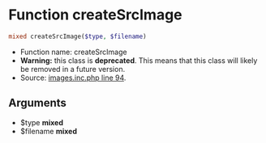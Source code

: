 Function createSrcImage
===========================





```php
mixed createSrcImage($type, $filename)
```

* Function name: createSrcImage
* **Warning:** this class is **deprecated**. This means that this class will likely be removed in a future version.
* Source: [images.inc.php line 94](https://github.com/PrestaShop/PrestaShop/blob/1.6.0.9/images.inc.php#L94).

Arguments
---------

* $type **mixed**
* $filename **mixed**

